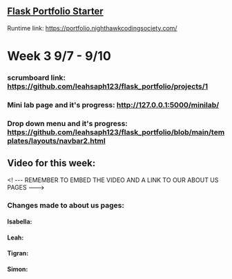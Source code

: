 ## [Flask Portfolio Starter](https://nighthawkcodingsociety.com/projectsearch/details/Flask%20Portfolio%20Starter)
Runtime link: https://portfolio.nighthawkcodingsociety.com/
# Week 3 9/7 - 9/10
### scrumboard link: https://github.com/leahsaph123/flask_portfolio/projects/1
### Mini lab page and it's progress: http://127.0.0.1:5000/minilab/
### Drop down menu and it's progress: https://github.com/leahsaph123/flask_portfolio/blob/main/templates/layouts/navbar2.html
## Video for this week:
<! --- REMEMBER TO EMBED THE VIDEO AND A LINK TO OUR ABOUT US PAGES --->
### Changes made to about us pages:
#### Isabella:
#### Leah:
#### Tigran:
#### Simon: